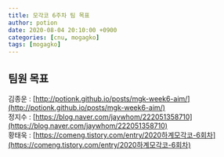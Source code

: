 ```yaml
---
title: 모각코 6주차 팀 목표
author: potion
date: 2020-08-04 20:10:00 +0900
categories: [cnu, mogagko]
tags: [mogagko]
---
```


## 팀원 목표

김종운 : [http://potionk.github.io/posts/mgk-week6-aim/](http://potionk.github.io/posts/mgk-week6-aim/)<br>
정지수 : [https://blog.naver.com/jaywhom/222051358710](https://blog.naver.com/jaywhom/222051358710)<br>
황태욱 : [https://comeng.tistory.com/entry/2020하계모각코-6회차](https://comeng.tistory.com/entry/2020하계모각코-6회차)